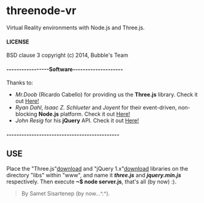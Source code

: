 threenode-vr
============

Virtual Reality environments with Node.js and Three.js.

#### LICENSE

BSD clause 3 copyright (c) 2014, Bubble's Team

#### -----------------Software--------------------

Thanks to:
- _Mr.Doob_ (Ricardo Cabello) for providing us the **Three.js** library. Check it out [Here!](http://threejs.org)
- _Ryan Dahl_, _Isaac Z. Schlueter_ and _Joyent_ for their event-driven, non-blocking **Node.js** platform. Check it out [Here!](http://nodejs.org)
- _John Resig_ for his **jQuery** API. Check it out [Here!](http://jquery.com)

#### ---------------------------------------------

## USE
Place the "Three.js"[download](http://github.com/mrdoob/three.js/zipball/master) and "jQuery 1.x"[download](http://jquery.com/download/) libraries on the directory "libs" within "www", and name it _**three.js**_ and _**jquery.min.js**_ respectively. Then execute **~$ node server.js**, that's all (by now) :).

> By Samet Sisartenep (by now...^.^).
